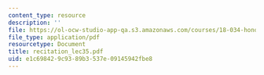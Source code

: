 ```yaml
---
content_type: resource
description: ''
file: https://ol-ocw-studio-app-qa.s3.amazonaws.com/courses/18-034-honors-differential-equations-spring-2004/e1c698429c9389b3537e09145942fbe8_recitation_lec35.pdf
file_type: application/pdf
resourcetype: Document
title: recitation_lec35.pdf
uid: e1c69842-9c93-89b3-537e-09145942fbe8
---
```

